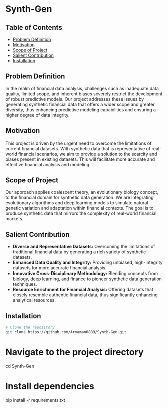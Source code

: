 # Synth-Gen

## Table of Contents
- [Problem Definition](#problem-definition)
- [Motivation](#motivation)
- [Scope of Project](#scope-of-project)
- [Salient Contribution](#salient-contribution)
- [Installation](#installation)

## Problem Definition
In the realm of financial data analysis, challenges such as inadequate data quality, limited scope, and inherent biases severely restrict the development of robust predictive models. Our project addresses these issues by generating synthetic financial data that offers a wider scope and greater diversity, thus enhancing predictive modeling capabilities and ensuring a higher degree of data integrity.

## Motivation
This project is driven by the urgent need to overcome the limitations of current financial datasets. With synthetic data that is representative of real-world financial scenarios, we aim to provide a solution to the scarcity and biases present in existing datasets. This will facilitate more accurate and effective financial analysis and modeling.

## Scope of Project
Our approach applies coalescent theory, an evolutionary biology concept, to the financial domain for synthetic data generation. We are integrating evolutionary algorithms and deep learning models to simulate natural genetic variation and adaptation within financial contexts. The goal is to produce synthetic data that mirrors the complexity of real-world financial markets.

## Salient Contribution
- **Diverse and Representative Datasets:** Overcoming the limitations of traditional financial data by generating a rich variety of synthetic datasets.
- **Enhanced Data Quality and Integrity:** Providing unbiased, high-integrity datasets for more accurate financial analysis.
- **Innovative Cross-Disciplinary Methodology:** Blending concepts from biology, deep learning, and finance to pioneer synthetic data generation techniques.
- **Resource Enrichment for Financial Analysis:** Offering datasets that closely resemble authentic financial data, thus significantly enhancing analytical resources.

## Installation
```sh
# Clone the repository
git clone https://github.com/Aryaman0809/Synth-Gen.git
```

# Navigate to the project directory
cd Synth-Gen

# Install dependencies
pip install -r requirements.txt 

